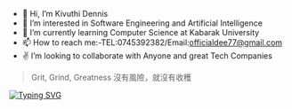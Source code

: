 - 👋 Hi, I’m Kivuthi Dennis
- 👀 I’m interested in Software Engineering and Artificial Intelligence
- 🌱 I’m currently learning Computer Science at Kabarak University
- 📫 How to reach me:-TEL:0745392382/Email:officialdee77@gmail.com
- ✌️ I’m looking to collaborate with Anyone and great Tech Companies

 >Grit, Grind, Greatness
 >沒有風險，就沒有收穫  

[![Typing SVG](https://readme-typing-svg.demolab.com/?lines=Very+Passionate+learning+how+to+code)](https://git.io/typing-svg)

